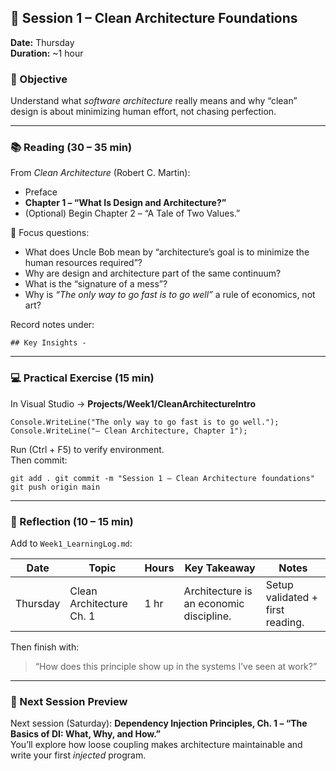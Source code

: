 ## 🧭 Session 1 – Clean Architecture Foundations

**Date:** Thursday  
**Duration:** ~1 hour

### 🎯 Objective

Understand what _software architecture_ really means and why “clean” design is about minimizing human effort, not chasing perfection.

---

### 📚 Reading (30 – 35 min)

From _Clean Architecture_ (Robert C. Martin):

- Preface
- **Chapter 1 – “What Is Design and Architecture?”**
- (Optional) Begin Chapter 2 – “A Tale of Two Values.”

🧠 Focus questions:

- What does Uncle Bob mean by “architecture’s goal is to minimize the human resources required”?
- Why are design and architecture part of the same continuum?
- What is the “signature of a mess”?
- Why is _“The only way to go fast is to go well”_ a rule of economics, not art?

Record notes under:

`## Key Insights -` 

---

### 💻 Practical Exercise (15 min)

In Visual Studio → **Projects/Week1/CleanArchitectureIntro**

`Console.WriteLine("The only way to go fast is to go well."); Console.WriteLine("— Clean Architecture, Chapter 1");`

Run (Ctrl + F5) to verify environment.  
Then commit:

`git add . git commit -m "Session 1 – Clean Architecture foundations" git push origin main`

---

### 🧾 Reflection (10 – 15 min)

Add to `Week1_LearningLog.md`:

|Date|Topic|Hours|Key Takeaway|Notes|
|---|---|---|---|---|
|Thursday|Clean Architecture Ch. 1|1 hr|Architecture is an economic discipline.|Setup validated + first reading.|

Then finish with:

> “How does this principle show up in the systems I’ve seen at work?”

---

### 🔮 Next Session Preview

Next session (Saturday): **Dependency Injection Principles, Ch. 1 – “The Basics of DI: What, Why, and How.”**  
You’ll explore how loose coupling makes architecture maintainable and write your first _injected_ program.